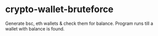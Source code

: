# crypto-wallet-bruteforce
Generate bsc, eth wallets &amp; check them for balance. Program runs till a wallet with balance is found.
